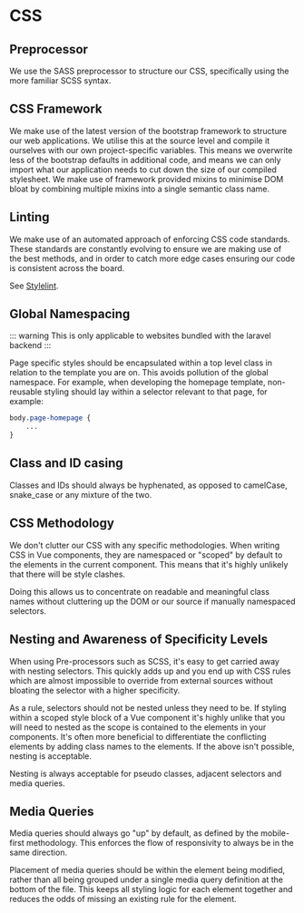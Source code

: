 # CSS

## Preprocessor

We use the SASS preprocessor to structure our CSS, specifically using the more familiar SCSS syntax.

## CSS Framework

We make use of the latest version of the bootstrap framework to structure our web applications. We utilise this at the source level and compile it ourselves with our own project-specific variables. This means we overwrite less of the bootstrap defaults in additional code, and means we can only import what our application needs to cut down the size of our compiled stylesheet. We make use of framework provided mixins to minimise DOM bloat by combining multiple mixins into a single semantic class name.

## Linting

We make use of an automated approach of enforcing CSS code standards. These standards are constantly evolving to ensure we are making use of the best methods, and in order to catch more edge cases ensuring our code is consistent across the board.

See [Stylelint](./linting/stylelint/).

## Global Namespacing

::: warning
This is only applicable to websites bundled with the laravel backend
:::

Page specific styles should be encapsulated within a top level class in relation to the template you are on. This avoids pollution of the global namespace. For example, when developing the homepage template, non-reusable styling should lay within a selector relevant to that page, for example:

```css
body.page-homepage {
    ...
}
```

## Class and ID casing

Classes and IDs should always be hyphenated, as opposed to camelCase, snake_case or any mixture of the two.

## CSS Methodology

We don't clutter our CSS with any specific methodologies. When writing CSS in Vue components, they are namespaced  or "scoped" by default to the elements in the current component. This means that it's highly unlikely that there will be style clashes. 

Doing this allows us to concentrate on readable and meaningful class names without cluttering up the DOM or our source if manually namespaced selectors.

## Nesting and Awareness of Specificity Levels

When using Pre-processors such as SCSS, it's easy to get carried away with nesting selectors. This quickly adds up and you end up with CSS rules which are almost impossible to override from external sources without bloating the selector with a higher specificity.

As a rule, selectors should not be nested unless they need to be. If styling within a scoped style block of a Vue component it's highly unlike that you will need to nested as the scope is contained to the elements in your components. It's often more beneficial to differentiate the conflicting elements by adding class names to the elements. If the above isn't possible, nesting is acceptable.

Nesting is always acceptable for pseudo classes, adjacent selectors and media queries. 

## Media Queries

Media queries should always go "up" by default, as defined by the mobile-first methodology. This enforces the flow of responsivity to always be in the same direction.

Placement of media queries should be within the element being modified, rather than all being grouped under a single media query definition at the bottom of the file. This keeps all styling logic for each element together and reduces the odds of missing an existing rule for the element.
